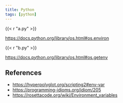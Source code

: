 ```yaml
---
title: Python
tags: [python]
---
```


{{< r "a.py" >}}

<https://docs.python.org/library/os.html#os.environ>

{{< r "b.py" >}}

<https://docs.python.org/library/os.html#os.getenv>

## References

- <https://hyperpolyglot.org/scripting2#env-var>
- <https://programming-idioms.org/idiom/205>
- <https://rosettacode.org/wiki/Environment_variables>
